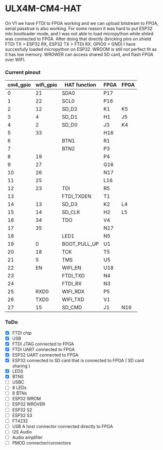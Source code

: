 # ULX4M-CM4-HAT

###

On V1 we have FTDI to FPGA working and we can upload bitstream to FPGA, serial passtrue is also working.
For some reason it was hard to put ESP32 into bootloader mode, and I was not able to load micropython while shiled was connected to FPGA.
After doing that directly (bricking pins on shield FTDI TX > ESP32 RX, ESP32 TX > FTDI RX, GPIO0 > GND) I have succesfully loaded micropython on ESP32.
WROOM is still not perfect fit as it has low memory.
WROWER can access shared SD card, and flash FPGA over WIFI.

### Current pinout

cm4_gpio|wifi_gpio|HAT function|FPGA|FPGA
--- | --- | --- | --- | --
0 | 21 | SDA0 | P17 |
1 | 22 | SCL0 | P16 |
2 | 12 | SD_D2 | K1 | K5
3 | 4 | SD_D1 | H1 | J5
4 | 2 | SD_D0 | J3 | K4
5 | 33 | | H16 |
6 |  | BTN1 | R1 |
7 |  | BTN2 | P3 |
8 | 19 | | P4 |
9 | 27 | | G16 |
10 | 26 | | N17 |
11 | 25 | | L16 |
12 | 23 | TDI | R5 |
13 |  | FTDI_TXDEN | T1 |
14 | 13 | SD_D3 | K2 | L4
15 | 14 | SD_CLK | H2 | L5
16 | 34 | TDO | V4 | 
17 | 35 | | N17 |
18 | | LED1 | N5 |
19 | 0 | BOOT_PULL_UP | U1
20 | 18 | TCK | T5 |
21 | 5 | TMS | U5 |
22 | EN | WIFI_EN | U18
23 |  | FTDI_TXD | N4 |
24 |  | FTDI_RX | N3 |
25 | RXD0 | WIFI_RDX | P5 |
26 | TXD0 | WIFI_TXD | V1 |
27 | 15 | SD_CMD | J1 | N16

### ToDo

- [x] FTDI chip
- [x] USB
- [x] FTDI JTAG connected to FPGA
- [x] FTDI UART connected to FPGA
- [x] ESP32 UART connected to FPGA
- [x] ESP32 connected to SD card that is connected to FPGA ( SD card sharing )
- [x] LEDS
- [x] BTNS
- [ ] USBC
- [ ] 8 LEDs
- [ ] 8 BTNs
- [ ] ESP32 WROM
- [ ] ESP32 WROVER
- [ ] ESP32 S2 
- [ ] ESP32 S3
- [ ] FT4232
- [ ] USB A host connector connected directly to FPGA
- [ ] I2S Audio
- [ ] Audio amplifier
- [ ] PMOD connector/connectors
